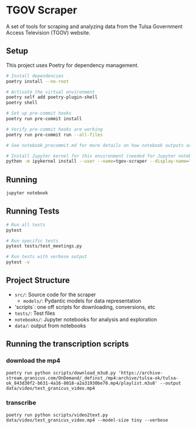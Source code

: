 # TGOV Scraper

A set of tools for scraping and analyzing data from the Tulsa Government Access Television (TGOV) website.

## Setup

This project uses Poetry for dependency management.

```bash
# Install dependencies
poetry install --no-root

# Activate the virtual environment
poetry self add poetry-plugin-shell
poetry shell

# Set up pre-commit hooks
poetry run pre-commit install

# Verify pre-commit hooks are working
poetry run pre-commit run --all-files

# See notebook_precommit.md for more details on how notebook outputs are automatically stripped

# Install Jupyter kernel for this environment (needed for Jupyter notebooks)
python -m ipykernel install --user --name=tgov-scraper --display-name="TGOV Scraper"
```

## Running

```bash
jupyter notebook
```

## Running Tests

```bash
# Run all tests
pytest

# Run specific tests
pytest tests/test_meetings.py

# Run tests with verbose output
pytest -v
```

## Project Structure

- `src/`: Source code for the scraper
  - `models/`: Pydantic models for data representation
- 'scripts`: one off scripts for downloading, conversions, etc
- `tests/`: Test files
- `notebooks/`: Jupyter notebooks for analysis and exploration
- `data/`: output from notebooks


## Running the transcription scripts

### download the mp4
```
poetry run python scripts/download_m3u8.py 'https://archive-stream.granicus.com/OnDemand/_definst_/mp4:archive/tulsa-ok/tulsa-ok_843d30f2-b631-4a16-8018-a2a31930be70.mp4/playlist.m3u8' --output data/video/test_granicus_video.mp4
```
### transcribe
```
poetry run python scripts/video2text.py data/video/test_granicus_video.mp4 --model-size tiny --verbose
```
